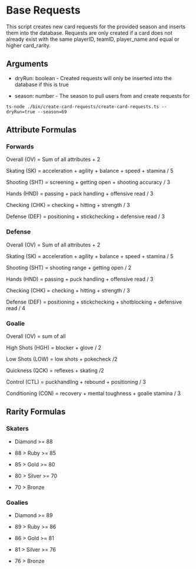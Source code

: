 # Base Requests

This script creates new card requests for the provided season and inserts them into the database. Requests are only created if a card does not already exist with the same playerID, teamID, player_name and equal or higher card_rarity.

## Arguments

- dryRun: boolean - Created requests will only be inserted into the database if this is true

- season: number - The season to pull users from and create requests for

`ts-node ./bin/create-card-requests/create-card-requests.ts --dryRun=true --season=69`

## Attribute Formulas

### Forwards

Overall (OV) = Sum of all attributes + 2

Skating (SK) = acceleration + agility + balance + speed + stamina / 5

Shooting (SHT) = screening + getting open + shooting accuracy / 3

Hands (HND) = passing + pack handling + offensive read / 3

Checking (CHK) = checking + hitting + strength / 3

Defense (DEF) = positioning + stickchecking + defensive read / 3

### Defense

Overall (OV) = Sum of all attributes + 2

Skating (SK) = acceleration + agility + balance + speed + stamina / 5

Shooting (SHT) = shooting range + getting open / 2

Hands (HND) = passing + puck handling + offensive read / 3

Checking (CHK) = checking + hitting + strength / 3

Defense (DEF) = positioning + stickchecking + shotblocking + defensive read / 4

### Goalie

Overall (OV) = sum of all

High Shots (HGH) = blocker + glove / 2

Low Shots (LOW) = low shots + pokecheck /2

Quickness (QCK) = reflexes + skating /2

Control (CTL) = puckhandling + rebound + positioning / 3

Conditioning (CON) = recovery + mental toughness + goalie stamina / 3

## Rarity Formulas

### Skaters

- Diamond >= 88

- 88 > Ruby >= 85

- 85 > Gold >= 80

- 80 > Silver >= 70

- 70 > Bronze

### Goalies

- Diamond >= 89

- 89 > Ruby >= 86

- 86 > Gold >= 81

- 81 > Silver >= 76

- 76 > Bronze
